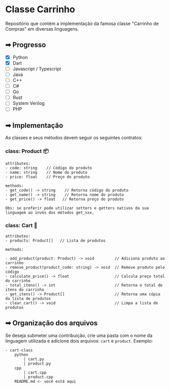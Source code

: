 # Classe Carrinho

Repositório que contém a implementação da famosa classe "Carrinho de Compras" em diversas linguagens.

## ➡ Progresso
- [X] Python
- [X] Dart
- [ ] Javascript / Typescript
- [ ] Java
- [ ] C++
- [ ] C#
- [ ] Go
- [ ] Rust
- [ ] System Verilog
- [ ] PHP

## ➡ Implementação
As classes e seus métodos devem seguir os seguintes contratos:

### class: Product 📦
```
attributes:
- code: string    // Código do produto
- name: string    // Nome do produto
- price: float    // Preço do produto

methods:
- get_code() -> string    // Retorna código do produto
- get_name() -> string    // Retorna nome do produto
- get_price() -> float   // Retorna preço do produto

Obs: se preferir pode utilizar setters e getters nativos da sua linguagem ao invés dos métodos get_xxx, 
```


### class: Cart 🛒
```
attributes:
- products: Product[]   // Lista de produtos

methods:

- add_product(product: Product) -> void         // Adiciona produto ao carrinho
- remove_product(product_code: string) -> void  // Remove produto pelo código
- calculate_price() -> float                    // Calcula preço total do carrinho
- total_itens() -> int                          // Retorna o total de itens do carrinho
- get_itens() -> Product[]                      // Retorna uma cópia da lista de produtos
- clear_cart() -> void                          // Limpa a lista de produtos
```

## ➡ Organização dos arquivos
Se deseja submeter uma contribuição, crie uma pasta com o nome da linguagem utilizada e adicione dois arquivos: `cart` e `product`.
Exemplo:
```
- cart-class
    python
        | cart.py
        | product.py
    cpp
        | cart.cpp
        | product.cpp
    README.md <- você está aqui
```
